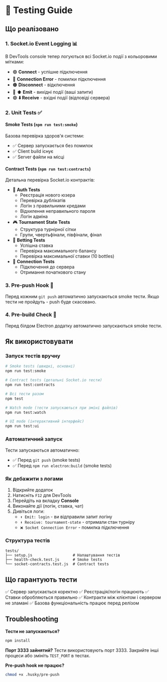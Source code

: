 # 🧪 Testing Guide

## Що реалізовано

### 1. Socket.io Event Logging 📊
В DevTools console тепер логуються всі Socket.io події з кольоровими мітками:
- 🟢 **Connect** - успішне підключення
- 🔴 **Connection Error** - помилки підключення
- 🟠 **Disconnect** - відключення
- 🔵 **⬆️ Emit** - вихідні події (ваші запити)
- 🟣 **⬇️ Receive** - вхідні події (відповіді сервера)

### 2. Unit Tests ✅

#### Smoke Tests (`npm run test:smoke`)
Базова перевірка здоров'я системи:
- ✅ Сервер запускається без помилок
- ✅ Client build існує
- ✅ Server файли на місці

#### Contract Tests (`npm run test:contracts`)
Детальна перевірка Socket.io контрактів:
- 🔐 **Auth Tests**
  - Реєстрація нового юзера
  - Перевірка дублікатів
  - Логін з правильними кредами
  - Відхилення неправильного пароля
  - Логін адміна
- 🎮 **Tournament State Tests**
  - Структура турнірної сітки
  - Групи, чвертьфінали, півфінали, фінал
- 🎰 **Betting Tests**
  - Успішна ставка
  - Перевірка максимального балансу
  - Перевірка максимальної ставки (10 bottles)
- 🔌 **Connection Tests**
  - Підключення до сервера
  - Отримання початкового стану

### 3. Pre-push Hook 🚫
Перед кожним `git push` автоматично запускаються smoke тести.
Якщо тести не пройдуть - push буде скасовано.

### 4. Pre-build Check 🔨
Перед білдом Electron додатку автоматично запускаються smoke тести.

## Як використовувати

### Запуск тестів вручну

```bash
# Smoke tests (швидкі, основні)
npm run test:smoke

# Contract tests (детальні Socket.io тести)
npm run test:contracts

# Всі тести разом
npm test

# Watch mode (тести запускаються при зміні файлів)
npm run test:watch

# UI mode (інтерактивний інтерфейс)
npm run test:ui
```

### Автоматичний запуск

Тести запускаються автоматично:
- ✅ Перед `git push` (smoke tests)
- ✅ Перед `npm run electron:build` (smoke tests)

### Як дебажити з логами

1. Відкрийте додаток
2. Натисніть `F12` для DevTools
3. Перейдіть на вкладку **Console**
4. Виконайте дії (логін, ставка, чат)
5. Дивіться логи:
   - `⬆️ Emit: login` - ви відправили запит логіну
   - `⬇️ Receive: tournament-state` - отримали стан турніру
   - `❌ Socket Connection Error` - помилка підключення

### Структура тестів

```
tests/
├── setup.js                  # Налаштування тестів
├── health-check.test.js      # Smoke tests
└── socket-contracts.test.js  # Contract tests
```

## Що гарантують тести

✅ Сервер запускається коректно
✅ Реєстрація/логін працюють
✅ Ставки обробляються правильно
✅ Контракти між клієнтом і сервером не зламані
✅ Базова функціональність працює перед релізом

## Troubleshooting

**Тести не запускаються?**
```bash
npm install
```

**Порт 3333 зайнятий?**
Тести використовують порт 3333. Закрийте інші процеси або змініть `TEST_PORT` в тестах.

**Pre-push hook не працює?**
```bash
chmod +x .husky/pre-push
```
